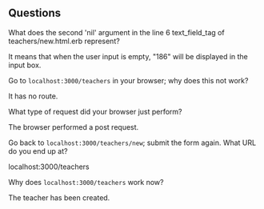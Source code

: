## Questions

What does the second 'nil' argument in the line 6 text_field_tag of teachers/new.html.erb represent?

It means that when the user input is empty, "186" will be displayed in the input box. 

Go to `localhost:3000/teachers` in your browser; why does this not work?

It has no route.

What type of request did your browser just perform?

The browser performed a post request.

Go back to `localhost:3000/teachers/new`; submit the form again. What URL do you end up at?

localhost:3000/teachers

Why does `localhost:3000/teachers` work now?

The teacher has been created.

